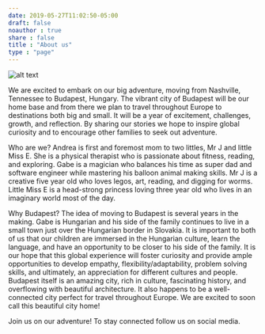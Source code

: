 ```yaml
---
date: 2019-05-27T11:02:50-05:00
draft: false
noauthor : true
share : false
title : "About us"
type : "page"
---
```


![alt text](/img/about.jpg "About Us")

We are excited to embark on our big adventure, moving from Nashville, Tennessee to Budapest, Hungary. The vibrant city of Budapest will be our home base and from there we plan to travel throughout Europe to destinations both big and small. It will be a year of excitement, challenges, growth, and reflection. By sharing our stories we hope to inspire global curiosity and to encourage other families to seek out adventure.

Who are we?
Andrea is first and foremost mom to two littles, Mr J and little Miss E. She is a physical therapist who is passionate about fitness, reading, and exploring. Gabe is a magician who balances his time as super dad and software engineer while mastering his balloon animal making skills.  Mr J is a creative five year old who loves legos, art, reading, and digging for worms.  Little Miss E is a head-strong princess loving three year old who lives in an imaginary world most of the day. 

Why Budapest?
The idea of moving to Budapest is several years in the making. Gabe is Hungarian and his side of the family continues to live in a small town just over the Hungarian border in Slovakia. It is important to both of us that our children are immersed in the Hungarian culture, learn the language, and have an opportunity to be closer to his side of the family. It is our hope that this global experience will foster curiosity and provide ample opportunities to develop empathy, flexibility/adaptability, problem solving skills, and ultimately, an appreciation for different cultures and people. Budapest itself is an amazing city, rich in culture, fascinating history, and overflowing with beautiful architecture. It also happens to be a well-connected city perfect for travel throughout Europe. We are excited to soon call this beautiful city home! 

Join us on our adventure! To stay connected follow us on social media.
